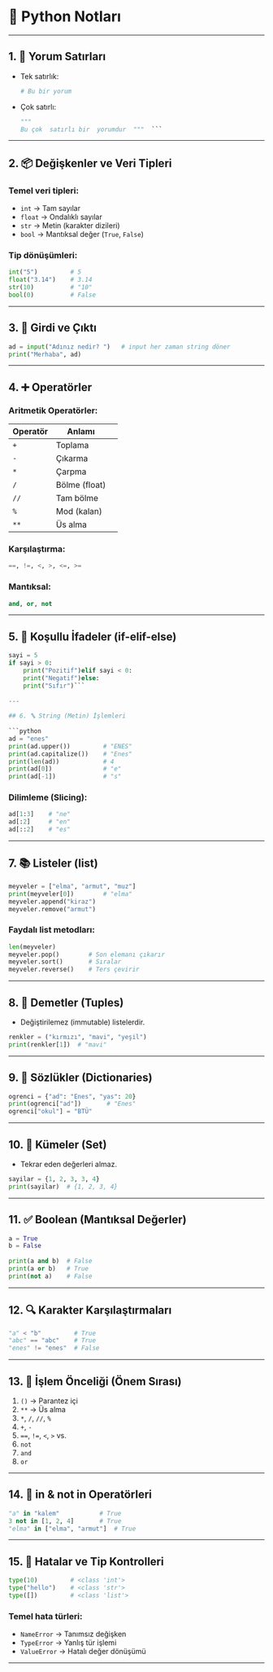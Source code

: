 
# 🐍 Python Notları 
  
---  
  
## 1. 📝 Yorum Satırları  
  
- Tek satırlık:  
  ```python  
  # Bu bir yorum  
  ```  
- Çok satırlı:  
  ```python  
  """  
  Bu çok  satırlı bir  yorumdur  """  ```  
---  
  
## 2. 📦 Değişkenler ve Veri Tipleri  
  
### Temel veri tipleri:  
- `int` → Tam sayılar    
- `float` → Ondalıklı sayılar    
- `str` → Metin (karakter dizileri)    
- `bool` → Mantıksal değer (`True`, `False`)  
  
### Tip dönüşümleri:  
```python  
int("5")         # 5  
float("3.14")    # 3.14  
str(10)          # "10"  
bool(0)          # False  
```  
  
---  
  
## 3. 🔁 Girdi ve Çıktı  
  
```python  
ad = input("Adınız nedir? ")   # input her zaman string döner  
print("Merhaba", ad)  
```  
  
---  
  
## 4. ➕ Operatörler  
  
### Aritmetik Operatörler:  
| Operatör | Anlamı        |     |
| -------- | ------------- | --- |
| `+`      | Toplama       |     |
| `-`      | Çıkarma       |     |
| `*`      | Çarpma        |     |
| `/`      | Bölme (float) |     |
| `//`     | Tam bölme     |     |
| `%`      | Mod (kalan)   |     |
| `**`     | Üs alma       |     |
  
### Karşılaştırma:  
```python  
==, !=, <, >, <=, >=  
```  
  
### Mantıksal:  
```python  
and, or, not  
```  
  
---  
  
## 5. 🔀 Koşullu İfadeler (if-elif-else)  
  
```python  
sayi = 5  
if sayi > 0:  
    print("Pozitif")elif sayi < 0:  
    print("Negatif")else:  
    print("Sıfır")```  
  
---  
  
## 6. 🔤 String (Metin) İşlemleri  
  
```python  
ad = "enes"  
print(ad.upper())         # "ENES"  
print(ad.capitalize())    # "Enes"  
print(len(ad))            # 4  
print(ad[0])              # "e"  
print(ad[-1])             # "s"  
```  
  
### Dilimleme (Slicing):  
```python  
ad[1:3]    # "ne"  
ad[:2]     # "en"  
ad[::2]    # "es"  
```  
  
---  
  
## 7. 📚 Listeler (list)  
  
```python  
meyveler = ["elma", "armut", "muz"]  
print(meyveler[0])        # "elma"  
meyveler.append("kiraz")  
meyveler.remove("armut")  
```  
  
### Faydalı list metodları:  
```python  
len(meyveler)  
meyveler.pop()        # Son elemanı çıkarır  
meyveler.sort()       # Sıralar  
meyveler.reverse()    # Ters çevirir  
```  
  
---  
  
## 8. 🔐 Demetler (Tuples)  
  
- Değiştirilemez (immutable) listelerdir.  
  
```python  
renkler = ("kırmızı", "mavi", "yeşil")  
print(renkler[1])  # "mavi"  
```  
  
---  
  
## 9. 🧾 Sözlükler (Dictionaries)  
  
```python  
ogrenci = {"ad": "Enes", "yas": 20}  
print(ogrenci["ad"])       # "Enes"  
ogrenci["okul"] = "BTÜ"  
```  
  
---  
  
## 10. 🔣 Kümeler (Set)  
  
- Tekrar eden değerleri almaz.  
  
```python  
sayilar = {1, 2, 3, 3, 4}  
print(sayilar)  # {1, 2, 3, 4}  
```  
  
---  
  
## 11. ✅ Boolean (Mantıksal Değerler)  
  
```python  
a = True  
b = False  
  
print(a and b)  # False  
print(a or b)   # True  
print(not a)    # False  
```  
  
---  
  
## 12. 🔍 Karakter Karşılaştırmaları  
  
```python  
"a" < "b"         # True  
"abc" == "abc"    # True  
"enes" != "enes"  # False  
```  
  
---  
  
## 13. 🧮 İşlem Önceliği (Önem Sırası)  
  
1. `()` → Parantez içi  
2. `**` → Üs alma  
3. `*`, `/`, `//`, `%`  
4. `+`, `-`  
5. `==`, `!=`, `<`, `>` vs.  
6. `not`  
7. `and`  
8. `or`  
  
---  
  
## 14. 🔎 in & not in Operatörleri  
  
```python  
"a" in "kalem"           # True  
3 not in [1, 2, 4]       # True  
"elma" in ["elma", "armut"]  # True  
```  
  
---  
  
## 15. 🧯 Hatalar ve Tip Kontrolleri  
  
```python  
type(10)         # <class 'int'>  
type("hello")    # <class 'str'>  
type([])         # <class 'list'>  
```  
  
### Temel hata türleri:  
- `NameError` → Tanımsız değişken  
- `TypeError` → Yanlış tür işlemi  
- `ValueError` → Hatalı değer dönüşümü  
  
---  
  
